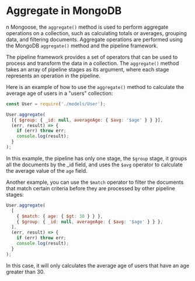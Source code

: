 # Aggregate in MongoDB

n Mongoose, the `aggregate()` method is used to perform aggregate operations on a collection, such as calculating totals or averages, grouping data, and filtering documents. Aggregate operations are performed using the MongoDB `aggregate()` method and the pipeline framework.

The pipeline framework provides a set of operators that can be used to process and transform the data in a collection. The `aggregate()` method takes an array of pipeline stages as its argument, where each stage represents an operation in the pipeline.

Here is an example of how to use the `aggregate()` method to calculate the average age of users in a "users" collection:

```javascript
const User = require('./models/User');

User.aggregate(
  [{ $group: { _id: null, averageAge: { $avg: '$age' } } }],
  (err, result) => {
    if (err) throw err;
    console.log(result);
  }
);
```

In this example, the pipeline has only one stage, the `$group` stage, it groups all the documents by the \_id field, and uses the `$avg` operator to calculate the average value of the `age` field.

Another example, you can use the `$match` operator to filter the documents that match certain criteria before they are processed by other pipeline stages:

```javascript
User.aggregate(
  [
    { $match: { age: { $gt: 30 } } },
    { $group: { _id: null, averageAge: { $avg: '$age' } } },
  ],
  (err, result) => {
    if (err) throw err;
    console.log(result);
  }
);
```

In this case, it will only calculates the average age of users that have an age greater than 30.
